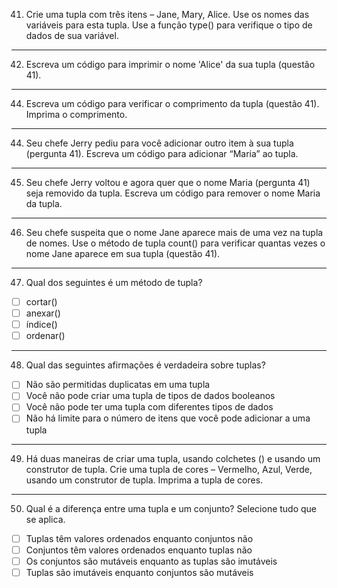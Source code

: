41. Crie uma tupla com três itens – Jane, Mary, Alice. Use os nomes das variáveis ​​para esta tupla. Use a função type() para
verifique o tipo de dados de sua variável.

---

42. Escreva um código para imprimir o nome 'Alice' da sua tupla (questão 41).

---

44. Escreva um código para verificar o comprimento da tupla (questão 41). Imprima o comprimento.

---

44. Seu chefe Jerry pediu para você adicionar outro item à sua tupla (pergunta 41). Escreva um código para adicionar “Maria” ao
tupla.

---

45. Seu chefe Jerry voltou e agora quer que o nome Maria (pergunta 41) seja removido da tupla. Escreva um código
para remover o nome Maria da tupla.

---

46. ​​Seu chefe suspeita que o nome Jane aparece mais de uma vez na tupla de nomes. Use o método de tupla count()
para verificar quantas vezes o nome Jane aparece em sua tupla (questão 41).

---

47. Qual dos seguintes é um método de tupla?

- [ ] cortar()
- [ ] anexar()
- [ ] índice()
- [ ] ordenar()

---

48. Qual das seguintes afirmações é verdadeira sobre tuplas?

- [ ] Não são permitidas duplicatas em uma tupla
- [ ] Você não pode criar uma tupla de tipos de dados booleanos
- [ ] Você não pode ter uma tupla com diferentes tipos de dados
- [ ] Não há limite para o número de itens que você pode adicionar a uma tupla

---

49. Há duas maneiras de criar uma tupla, usando colchetes () e usando um construtor de tupla. Crie uma tupla de cores
– Vermelho, Azul, Verde, usando um construtor de tupla. Imprima a tupla de cores.

---
50. Qual é a diferença entre uma tupla e um conjunto? Selecione tudo que se aplica.

- [ ] Tuplas têm valores ordenados enquanto conjuntos não
- [ ] Conjuntos têm valores ordenados enquanto tuplas não
- [ ] Os conjuntos são mutáveis ​​enquanto as tuplas são imutáveis
- [ ] Tuplas são imutáveis ​​enquanto conjuntos são mutáveis